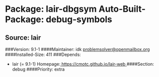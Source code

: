 Package: lair-dbgsym
Auto-Built-Package: debug-symbols 
============= 

Source: lair 
------------- 

###Version: 9.1-1
####Maintainer: idk problemsolver@openmailbox.org
####Installed-Size: 411
###Depends:
  * lair (= 9.1-1)
Homepage:[ https://cmotc.github.io/lair-web ](https://cmotc.github.io/lair-web)
####Section: debug
####Priority: extra

